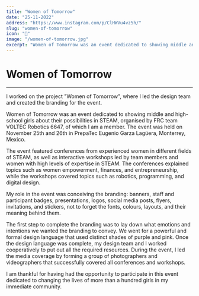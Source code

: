 ```yaml
---
title: "Women of Tomorrow"
date: "25-11-2022"
address: "https://www.instagram.com/p/ClHWVu4vz5h/"
slug: "women-of-tomorrow"
icon: "💜"
image: "/women-of-tomorrow.jpg"
excerpt: "Women of Tomorrow was an event dedicated to showing middle and high-school girls about their possibilities in the STEAM world"
---
```


# Women of Tomorrow

---

I worked on the project "Women of Tomorrow", where I led the design team and created the branding for the event.

Women of Tomorrow was an event dedicated to showing middle and high-school girls about their possibilities in STEAM, organised by FRC team VOLTEC Robotics 6647, of which I am a member. The event was held on November 25th and 26th in PrepaTec Eugenio Garza Lagüera, Monterrey, Mexico.

The event featured conferences from experienced women in different fields of STEAM, as well as interactive workshops led by team members and women with high levels of expertise in STEAM. The conferences explained topics such as women empowerment, finances, and entrepreneurship, while the workshops covered topics such as robotics, programming, and digital design.

My role in the event was conceiving the branding: banners, staff and participant badges, presentations, logos, social media posts, flyers, invitations, and stickers, not to forget the fonts, colours, layouts, and their meaning behind them.

The first step to complete the branding was to lay down what emotions and intentions we wanted the branding to convey. We went for a powerful and formal design language that used distinct shades of purple and pink. Once the design language was complete, my design team and I worked cooperatively to put out all the required resources. During the event, I led the media coverage by forming a group of photographers and videographers that successfully covered all conferences and workshops.

I am thankful for having had the opportunity to participate in this event dedicated to changing the lives of more than a hundred girls in my immediate community.
